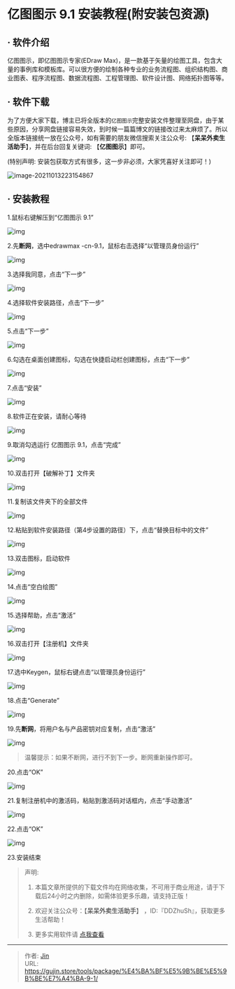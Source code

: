 # 亿图图示 9.1 安装教程(附安装包资源)


## · 软件介绍

亿图图示，即亿图图示专家(EDraw Max)，是一款基于矢量的绘图工具，包含大量的事例库和模板库。可以很方便的绘制各种专业的业务流程图、组织结构图、商业图表、程序流程图、数据流程图、工程管理图、软件设计图、网络拓扑图等等。


## · 软件下载
为了方便大家下载，博主已将全版本的`亿图图示`完整安装文件整理至网盘，由于某些原因，分享网盘链接容易失效，到时候一篇篇博文的链接改过来太麻烦了。所以全版本链接统一放在公众号，如有需要的朋友微信搜索关注公众号: 【**呆呆外卖生活助手**】，并在后台回复关键词: 【**亿图图示**】即可。

(特别声明: 安装包获取方式有很多，这一步非必须，大家凭喜好关注即可！)

![image-20211013223154867](https://img.gujin.store/img/image-20211013223154867.png)

## · 安装教程

1.鼠标右键解压到“亿图图示 9.1”

![img](https://img.gujin.store/img/v2-e78421df0b13b66743ac9091f88d07f4_720w.png)

2.先**断网**，选中edrawmax -cn-9.1，鼠标右击选择“以管理员身份运行”

![img](https://img.gujin.store/img/v2-bf5715df785dd54fd3e2ddc342cd87e7_720w.png)

3.选择我同意，点击“下一步”

![img](https://img.gujin.store/img/v2-66689a935ed3235968f7d8116d30419d_720w.png)

4.选择软件安装路径，点击“下一步”

![img](https://img.gujin.store/img/v2-a7d07253e97dbd431a836efe82aabdcf_720w.png)

5.点击“下一步”

![img](https://img.gujin.store/img/v2-857e04b55323c534ea585bf5e795bdea_720w.png)



6.勾选在桌面创建图标，勾选在快捷启动栏创建图标，点击“下一步”

![img](https://img.gujin.store/img/v2-e83852d52efe80c26d4218658d55049a_720w.png)

7.点击“安装”

![img](https://img.gujin.store/img/v2-ce8a7c4e39c9700266f2ce621951e566_720w.png)

8.软件正在安装，请耐心等待

![img](https://img.gujin.store/img/v2-0071939bd2fa9375e3deec3d283505e6_720w.png)

9.取消勾选运行 亿图图示 9.1，点击“完成”

![img](https://img.gujin.store/img/v2-94f866f1c7d8950984a981b0e610024f_720w.png)

10.双击打开【破解补丁】文件夹

![img](https://img.gujin.store/img/v2-0d8cbb82c26e973c014c8c0d4106fe2a_720w.png)

11.复制该文件夹下的全部文件

![img](https://img.gujin.store/img/v2-90f0cd350934f03dcf536d81f668d38b_720w.png)

12.粘贴到软件安装路径（第4步设置的路径）下，点击“替换目标中的文件”

![img](https://img.gujin.store/img/v2-7614a7e9d082a1c2c78b6e276f2996a4_720w.png)

13.双击图标，启动软件

![img](https://img.gujin.store/img/v2-5f368c585d0b7ec21b249a78b7aef3fa_720w.png)

14.点击“空白绘图”

![img](https://img.gujin.store/img/v2-1500497a6654fd57e03646e23ac2736e_720w.png)

15.选择帮助，点击“激活”

![img](https://img.gujin.store/img/v2-94aaf83333c6d91328bae01967f393a9_720w.png)

16.双击打开【注册机】文件夹

![img](https://img.gujin.store/img/v2-7f20e9578c5c2a82ef2aa1a264ab07a0_720w.png)

17.选中Keygen，鼠标右键点击“以管理员身份运行”

![img](https://img.gujin.store/img/v2-a8abe7247d75fdbac10b5e9154f28dec_720w.png)

18.点击“Generate”

![img](https://img.gujin.store/img/v2-402e6b3d3a6e7caa06ad12b66c7f7504_720w.png)

19.先**断网**，将用户名与产品密钥对应复制，点击“激活”

![img](https://img.gujin.store/img/v2-2a58ca4d0f153b203f152f5094ba9abc_720w.png)

> 温馨提示：如果不断网，进行不到下一步。断网重新操作即可。

20.点击“OK”

![img](https://img.gujin.store/img/v2-3cff5c658789db4e521f34a1e840227e_720w.png)

21.复制注册机中的激活码，粘贴到激活码对话框内，点击“手动激活”

![img](https://img.gujin.store/img/v2-e78afe4b5baaf48f515b3c4cbd35fc0f_720w.png)

22.点击“OK”

![img](https://img.gujin.store/img/v2-757ecf05e0ea9f02cb71294e229c8c4f_720w.png)

23.安装结束




> 声明: 
>
> 1. 本篇文章所提供的下载文件均在网络收集，不可用于商业用途，请于下载后24小时之内删除，如需体验更多乐趣，请支持正版！
>
> 2. 欢迎关注公众号：【**呆呆外卖生活助手**】 ，ID:『DDZhuSh』，获取更多生活帮助！
>
> 3. 更多实用软件请  [点我查看](/tools)


---

> 作者: [Jin](https://img.gujin.store/img/favicon.ico)  
> URL: https://gujin.store/tools/package/%E4%BA%BF%E5%9B%BE%E5%9B%BE%E7%A4%BA-9-1/  

